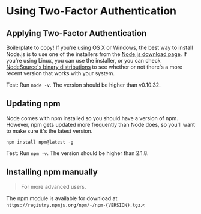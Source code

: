 <!--
title: 16 - Using Two-Factor Authentication
featured: true
-->

# Using Two-Factor Authentication

## Applying Two-Factor Authentication 

Boilerplate to copy! 
If you're using OS X or Windows, the best way to install Node.js is to use one of the installers from the [Node.js download page](https://nodejs.org/en/download/).
If you're using Linux, you can use the installer, or you can check [NodeSource's binary distributions](https://github.com/nodesource/distributions) to see whether or not there's a more recent version that works with your system.

Test: Run `node -v`. The version should be higher than v0.10.32.

## Updating npm

Node comes with npm installed so you should have a version of npm. However, npm gets updated more frequently than Node does, so you'll want to make sure it's the latest version.

`npm install npm@latest -g`

Test: Run `npm -v`. The version should be higher than 2.1.8.

## Installing npm manually

> For more advanced users.

The npm module is available for download at `https://registry.npmjs.org/npm/-/npm-{VERSION}.tgz`.<
